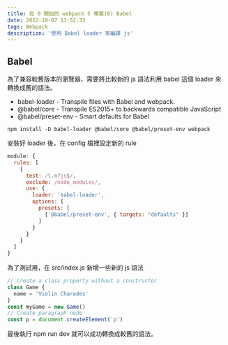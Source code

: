 ```yaml
---
title: 從 0 開始的 webpack 5 專案(6) Babel
date: 2022-10-07 13:52:33
tags: Webpack
description: '使用 Babel loader 來編譯 js'
---
```


## Babel

為了兼容較舊版本的瀏覽器，需要將比較新的 js 語法利用 babel 這個 loader 來轉換成舊的語法。

- babel-loader - Transpile files with Babel and webpack.
- @babel/core - Transpile ES2015+ to backwards compatible JavaScript
- @babel/preset-env - Smart defaults for Babel

```
npm install -D babel-loader @babel/core @babel/preset-env webpack
```

安裝好 loader 後，在 config 檔裡設定新的 rule

``` js
module: {
  rules: [
    {
      test: /\.m?js$/,
      exclude: /node_modules/,
      use: {
        loader: 'babel-loader',
        options: {
          presets: [
            ['@babel/preset-env', { targets: "defaults" }]
          ]
        }
      }
    }
  ]
}
```

為了測試用，在 src/index.js 新增一些新的 js 語法

``` js
// Create a class property without a constructor
class Game {
  name = 'Violin Charades'
}
const myGame = new Game()
// Create paragraph node
const p = document.createElement('p')
```

最後執行 npm run dev 就可以成功轉換成較舊的語法。



